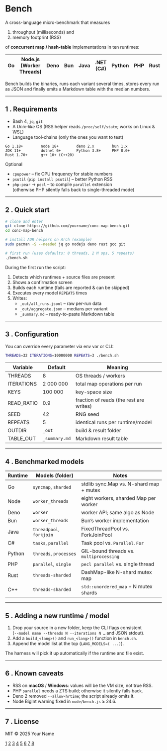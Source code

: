 # Bench

A cross-language micro-benchmark that measures

1. throughput (milliseconds) and
2. memory footprint (RSS)

of **concurrent map / hash-table** implementations in ten runtimes:

| Go | Node.js (Worker Threads) | Deno | Bun | Java | .NET (C#) | Python | PHP | Rust | C++ |
|----|--------------------------|------|-----|------|-----------|--------|-----|------|-----|

Bench builds the binaries, runs each variant several times, stores every run as JSON and finally emits a Markdown
table with the median numbers.

***

## 1 . Requirements

* Bash 4, `jq`, `git`
* A *Unix-like* OS (RSS helper reads `/proc/self/statm`; works on Linux & WSL)
* Language tool-chains (only the ones you want to test)

```text
Go 1.18+        node 18+        deno 2.x        bun 1.x
JDK 11+         dotnet 6+       Python 3.8+     PHP 8.0+
Rust 1.70+      g++ 10+ (C++20)
```

Optional

* `cpupower` – fix CPU frequency for stable numbers
* `psutil` (`pip install psutil`) – better Python RSS
* `php-pear` → `pecl` – to compile `parallel` extension  
  (otherwise PHP silently falls back to single-threaded mode)

***

## 2 . Quick start

```bash
# clone and enter
git clone https://github.com/yourname/conc-map-bench.git
cd conc-map-bench

# install AUR helpers on Arch (example)
sudo pacman -S --needed jq go nodejs deno rust gcc git

# first run (uses defaults: 8 threads, 2 M ops, 5 repeats)
./bench.sh
```

During the first run the script:

1. Detects which runtimes + source files are present
2. Shows a confirmation screen
3. Builds each runtime (fails are reported & can be skipped)
4. Executes every model `REPEATS` times
5. Writes:
    * `_out/all_runs.jsonl`   – raw per-run data
    * `_out/aggregate.json`  – medians per variant
    * `_summary.md`          – ready-to-paste Markdown table

***

## 3 . Configuration

You can override every parameter via env var or CLI:

```bash
THREADS=32 ITERATIONS=10000000 REPEATS=3 ./bench.sh
```

| Variable   | Default       | Meaning                                 |
|------------|---------------|-----------------------------------------|
| THREADS    | 8             | OS threads / workers                    |
| ITERATIONS | 2 000 000     | total map operations per run            |
| KEYS       | 100 000       | key-space size                          |
| READ_RATIO | 0.9           | fraction of reads (the rest are writes) |
| SEED       | 42            | RNG seed                                |
| REPEATS    | 5             | identical runs per runtime/model        |
| OUTDIR     | `_out`        | build & result folder                   |
| TABLE_OUT  | `_summary.md` | Markdown result table                   |

***

## 4 . Benchmarked models

| Runtime | Models (folder)          | Notes                                   |
|---------|--------------------------|-----------------------------------------|
| Go      | `syncmap`, `sharded`     | stdlib sync.Map vs. N-shard map + mutex |
| Node    | `worker_threads`         | eight workers, sharded Map per worker   |
| Deno    | `worker`                 | worker API; same algo as Node           |
| Bun     | `worker_threads`         | Bun’s worker implementation             |
| Java    | `threadpool`, `forkjoin` | FixedThreadPool vs. ForkJoinPool        |
| C#      | `tasks`, `parallel`      | Task pool vs. `Parallel.For`            |
| Python  | `threads`, `processes`   | GIL-bound threads vs. `multiprocessing` |
| PHP     | `parallel`, `single`     | `pecl parallel` vs. single thread       |
| Rust    | `threads-sharded`        | DashMap-like N-shard mutex map          |
| C++     | `threads-sharded`        | `std::unordered_map` + N mutex shards   |

***

## 5 . Adding a new runtime / model

1. Drop your source in a new folder, keep the CLI flags consistent  
   (`--model name --threads N --iterations N …` and JSON stdout).
2. Add a `build_<lang>()` and `run_<lang>()` function in `bench.sh`.
3. Append the model list at the top (`LANG_MODELS=( ...)`).

The harness will pick it up automatically if the runtime and file exist.

***

## 6 . Known caveats

* RSS on **macOS** / **Windows**: values will be the VM size, not true RSS.
* PHP `parallel` needs a ZTS build; otherwise it silently falls back.
* Deno 2 removed `--allow-hrtime`; the script already omits it.
* Node BigInt warning fixed in `node/bench.js` ≥ 24.6.

***

## 7 . License

MIT © 2025 Your Name

[1](https://github.com/mattn/go-php-template-benchmark/blob/main/README.md)
[2](https://bulldogjob.com/readme/how-to-write-a-good-readme-for-your-github-project)
[3](https://dev.to/scottydocs/how-to-write-a-kickass-readme-5af9)
[4](https://www.youtube.com/watch?v=DsJRGl3y0KI)
[5](https://grrr.tech/posts/2024/format-a-github-readme/)
[6](https://stackoverflow.com/questions/9331281/how-can-i-test-what-my-readme-md-file-will-look-like-before-committing-to-github)
[7](https://everhour.com/blog/github-readme-template/)
[8](https://www.entropywins.wtf/blog/2018/01/20/php-project-template/)